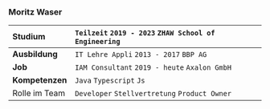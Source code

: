 ### Moritz Waser

| **Studium**     | `Teilzeit` `2019 - 2023` `ZHAW School of Engineering` |
| :-------------- | :---------------------------------------------------- |
| **Ausbildung**  | `IT Lehre Appli` `2013 - 2017` `BBP AG`               |
| **Job**         | `IAM Consultant` `2019 - heute` `Axalon GmbH`         |
| **Kompetenzen** | `Java` `Typescript` `Js`                              |
| Rolle im Team   | `Developer` `Stellvertretung` `Product Owner`         |
